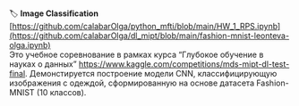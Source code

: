 🏷️ **Image Classification**  
[https://github.com/calabarOlga/python_mfti/blob/main/HW_1_RPS.ipynb](https://github.com/calabarOlga/dl_mipt/blob/main/fashion-mnist-leonteva-olga.ipynb)  
Это учебное соревнование в рамках курса “Глубокое обучение в науках о данных” https://www.kaggle.com/competitions/mds-mipt-dl-test-final. Демонстируется построение модели CNN, классифицирующую изображения с одеждой, сформированную на основе датасета Fashion-MNIST (10 классов).  
